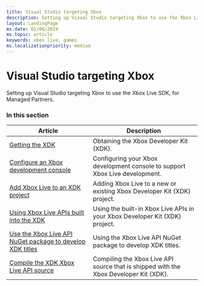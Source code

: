 ```yaml
---
title: Visual Studio targeting Xbox
description: Setting up Visual Studio targeting Xbox to use the Xbox Live SDK, for Managed Partners.
layout: LandingPage
ms.date: 02/08/2019
ms.topic: article
keywords: xbox live, games
ms.localizationpriority: medium
---
```


# Visual Studio targeting Xbox

Setting up Visual Studio targeting Xbox to use the Xbox Live SDK, for Managed Partners.


### In this section

| Article | Description |
|---------|-------------|
| [Getting the XDK](../../../../get-started-with-partner/where-to-get-xdk.md) | Obtaining the Xbox Developer Kit (XDK). |
| [Configure an Xbox development console](../../../../get-started-with-partner/configure-your-development-console.md) | Configuring your Xbox development console to support Xbox Live development. |
| [Add Xbox Live to an XDK project](../../../../get-started-with-partner/add-xbox-live-to-an-xdk-project.md) | Adding Xbox Live to a new or existing Xbox Developer Kit (XDK) project. |
| [Using Xbox Live APIs built into the XDK](../../../../get-started-with-partner/using-xbox-live-apis-built-into-the-xdk.md) | Using the built-in Xbox Live APIs in your Xbox Developer Kit (XDK) project. |
| [Use the Xbox Live API NuGet package to develop XDK titles](../../../../get-started-with-partner/use-xbox-live-nuget-with-xdk.md) | Using the Xbox Live API NuGet package to develop XDK titles. |
| [Compile the XDK Xbox Live API source](../../../../get-started-with-partner/compile-the-xdk-xbox-live-api-source.md) | Compiling the Xbox Live API source that is shipped with the Xbox Developer Kit (XDK). |


<!-- 
standard template to fill-in to create the new official article: 
| [Setting up Visual Studio targeting Xbox](vs-xbox-mp.md) | Setting up Visual Studio targeting Xbox to use the Xbox Live SDK, for Managed Partners. |
-->
